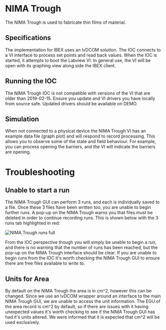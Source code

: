 # NIMA Trough

The NIMA Trough is used to fabricate thin films of material. 

## Specifications

The implementation for IBEX uses an lvDCOM solution. The IOC connects to a VI interface to process set points and read back values. When the IOC is started, it attempts to boot the Labview VI. In general use, the VI will be open with its graphing view along side the IBEX client.

## Running the IOC

The NIMA Trough IOC is not compatible with versions of the VI that are older than 2019-02-15. Ensure you update and VI drivers you have locally from source safe. Updated drivers should be available on DEMO.

## Simulation

When not connected to a physical device the NIMA Trough VI has an example data file (graph plot) and will respond to record processing. This allows you to observe some of the state and field behaviour. For example, you can process opening the barriers, and the VI will indicate the barriers are opening.

# Troubleshooting

## Unable to start a run

The NIMA Trough GUI can perform 3 runs, and each is individually saved to a file. Once these 3 files have been written too, you are unable to begin further runs. A pop-up on the NIMA Trough warns you that files must be deleted in order to continue recording runs. This is shown below with the 3 runs tab highlighted in red:

![NIMA Trough runs full](https://imgur.com/z15Gz3k)

From the IOC perspective though you will simply be unable to begin a run, and there is no warning that the number of runs has been reached, but the pop-up on the NIMA Trough interface should be clear. If you are unable to begin runs from the IOC it's worth checking the NIMA Trough GUI to ensure there are free files available to write to.

## Units for Area

By default on the NIMA Trough the area is in cm^2, however this can be changed. Since we use an lvDCOM wrapper around an interface to the main NIMA Trough GUI, we are unable to access the unit information. The EGU of the area record is cm^2 by default, so if there are issues with it having unexpected values it's worth checking to see if the NIMA Trough GUI has had it's units altered. We were informed that it is expected that cm^2 will be used exclusively.